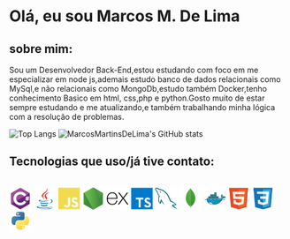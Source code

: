 # Olá, eu sou Marcos M. De Lima

## sobre mim:
Sou um Desenvolvedor Back-End,estou estudando com foco em me especializar em node js,ademais estudo banco de dados relacionais como MySql,e não relacionais como MongoDb,estudo também Docker,tenho conhecimento Basico em html, css,php e python.Gosto muito de estar sempre estudando e me atualizando,e também trabalhando minha lógica com a resolução de problemas.

![Top Langs](https://github-readme-stats.vercel.app/api/top-langs/?username=MarcosMartinsDeLima&hide_progress=false&theme=radical&layout=compact)
![MarcosMartinsDeLima's GitHub stats](https://github-readme-stats.vercel.app/api?username=MarcosMartinsDeLima&show_icons=true&theme=radical)


## Tecnologias que uso/já tive contato:
<div style="display: inline_block"><br>
  <img align="center"height="40" width="40" src="https://raw.githubusercontent.com/devicons/devicon/master/icons/csharp/csharp-original.svg" title="C#" alt="C#" /></code>
  <img align="center" alt="CSS" height="40" width="40" src="https://raw.githubusercontent.com/devicons/devicon/master/icons/java/java-original.svg">
  <img align="center" alt="Rafa-Js" height="40" width="40" src="https://raw.githubusercontent.com/devicons/devicon/master/icons/javascript/javascript-plain.svg">
  <img align="center" alt="node" height="40" width="40" src="https://raw.githubusercontent.com/devicons/devicon/master/icons/nodejs/nodejs-original.svg">
  <img align="center" alt="sql" height="40" width="40" src="https://raw.githubusercontent.com/devicons/devicon/master/icons/express/express-original.svg">
  <img align="center" alt="typescript" height="40" width="40" src="https://raw.githubusercontent.com/devicons/devicon/master/icons/typescript/typescript-original.svg">
  <img align="center" alt="sql" height="40" width="40" src="https://raw.githubusercontent.com/devicons/devicon/master/icons/mysql/mysql-original.svg">
  <img align="center" alt="docker" height="40" width="40" src="https://raw.githubusercontent.com/devicons/devicon/master/icons/mongodb/mongodb-original.svg">
  <img align="center" alt="Python" height="40" width="40" src="https://raw.githubusercontent.com/devicons/devicon/master/icons/docker/docker-original.svg">
  <img align="center" alt="HTML" height="40" width="40" src="https://raw.githubusercontent.com/devicons/devicon/master/icons/html5/html5-original.svg">
  <img align="center" alt="CSS" height="40" width="40" src="https://raw.githubusercontent.com/devicons/devicon/master/icons/css3/css3-original.svg">
  <img align="center" alt="Python" height="40" width="40" src="https://raw.githubusercontent.com/devicons/devicon/master/icons/python/python-original.svg">

</div>
<!---
MarcosMartinsDeLima/MarcosMartinsDeLima is a ✨ special ✨ repository because its `README.md` (this file) appears on your GitHub profile.
You can click the Preview link to take a look at your changes.
--->
